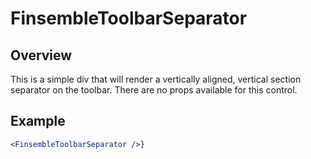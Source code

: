 # FinsembleToolbarSeparator

## Overview
This is a simple div that will render a vertically aligned, vertical section separator on the toolbar. There are no props available for this control.

## Example
```jsx
<FinsembleToolbarSeparator />}
```